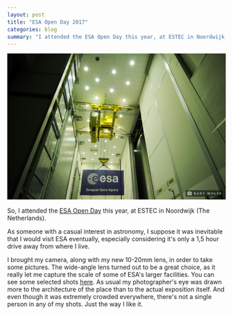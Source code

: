 ```yaml
---
layout: post
title: "ESA Open Day 2017"
categories: blog
summary: "I attended the ESA Open Day this year, at ESTEC in Noordwijk (The Netherlands)."
---
```


![ESA Open Day 2017](/assets/img/blog/Photography/2017-10/DSC_0092.jpg)

So, I attended the [ESA Open Day](http://www.esa.int/About_Us/ESTEC/Open_day_2017) this year, at ESTEC in Noordwijk (The Netherlands).

As someone with a casual interest in astronomy, I suppose it was inevitable that I would visit ESA eventually, especially considering it's only a 1,5 hour drive away from where I live.

I brought my camera, along with my new 10-20mm lens, in order to take some pictures. The wide-angle lens turned out to be a great choice, as it really let me capture the scale of some of ESA's larger facilities. You can see some selected shots [here](/Photo/2017-ESA). As usual my photographer's eye was drawn more to the architecture of the place than to the actual exposition itself. And even though it was extremely crowded everywhere, there's not a single person in any of my shots. Just the way I like it.
